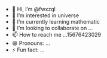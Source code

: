 - 👋 Hi, I’m @fwxzql
- 👀 I’m interested in universe
- 🌱 I’m currently learning mathematic
- 💞️ I’m looking to collaborate on ...
- 📫 How to reach me ...15676423029
- 😄 Pronouns: ...
- ⚡ Fun fact: ...

<!---
fwxzql/fwxzql is a ✨ special ✨ repository because its `README.md` (this file) appears on your GitHub profile.
You can click the Preview link to take a look at your changes.
--->
